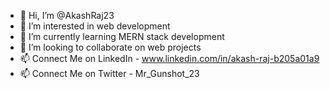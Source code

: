 - 👋 Hi, I’m @AkashRaj23
- 👀 I’m interested in web development
- 🌱 I’m currently learning MERN stack development
- 💞️ I’m looking to collaborate on web projects
- 📫 Connect Me on LinkedIn - www.linkedin.com/in/akash-raj-b205a01a9
- 📫 Connect Me on Twitter - Mr_Gunshot_23


